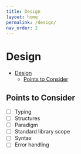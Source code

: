 ```yaml
---
title: Design
layout: home
permalink: /design/
nav_order: 2
---
```


# Design

- [Design](#design)
  - [Points to Consider](#points-to-consider)

## Points to Consider

- [ ] Typing
- [ ] Structures
- [ ] Paradigm
- [ ] Standard library scope
- [ ] Syntax
- [ ] Error handling
